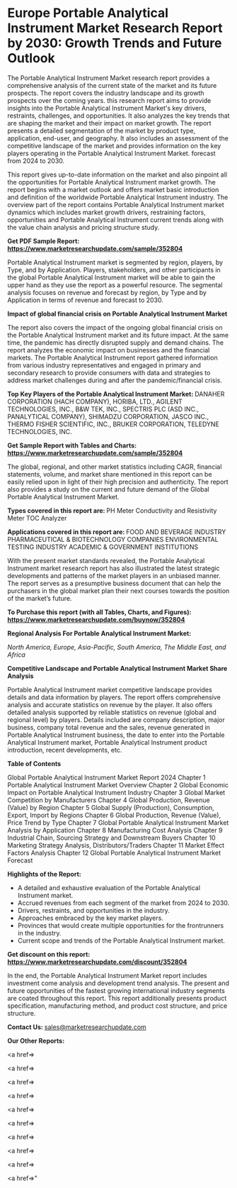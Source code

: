 # Europe Portable Analytical Instrument Market Research Report by 2030: Growth Trends and Future Outlook

The Portable Analytical Instrument Market research report provides a comprehensive analysis of the current state of the market and its future prospects. The report covers the industry landscape and its growth prospects over the coming years. this research report aims to provide insights into the Portable Analytical Instrument Market's key drivers, restraints, challenges, and opportunities. It also analyzes the key trends that are shaping the market and their impact on market growth. The report presents a detailed segmentation of the market by product type, application, end-user, and geography. It also includes an assessment of the competitive landscape of the market and provides information on the key players operating in the Portable Analytical Instrument Market. forecast from 2024 to 2030.

This report gives up-to-date information on the market and also pinpoint all the opportunities for Portable Analytical Instrument market growth. The report begins with a market outlook and offers market basic introduction and definition of the worldwide Portable Analytical Instrument industry. The overview part of the report contains Portable Analytical Instrument market dynamics which includes market growth drivers, restraining factors, opportunities and Portable Analytical Instrument current trends along with the value chain analysis and pricing structure study.

<strong><b>Get PDF Sample Report: <a href=https://www.marketresearchupdate.com/sample/352804>https://www.marketresearchupdate.com/sample/352804</a></b></strong>

Portable Analytical Instrument market is segmented by region, players, by Type, and by Application. Players, stakeholders, and other participants in the global Portable Analytical Instrument market will be able to gain the upper hand as they use the report as a powerful resource. The segmental analysis focuses on revenue and forecast by region, by Type and by Application in terms of revenue and forecast to 2030.

<strong><b>Impact of global financial crisis on Portable Analytical Instrument Market</b></strong>

The report also covers the impact of the ongoing global financial crisis on the Portable Analytical Instrument market and its future impact. At the same time, the pandemic has directly disrupted supply and demand chains. The report analyzes the economic impact on businesses and the financial markets. The Portable Analytical Instrument report gathered information from various industry representatives and engaged in primary and secondary research to provide consumers with data and strategies to address market challenges during and after the pandemic/financial crisis.

<strong><b>Top Key Players of the Portable Analytical Instrument Market:
</b></strong>DANAHER CORPORATION (HACH COMPANY), HORIBA, LTD., AGILENT TECHNOLOGIES, INC., B&W TEK, INC., SPECTRIS PLC (ASD INC., PANALYTICAL COMPANY), SHIMADZU CORPORATION, JASCO INC., THERMO FISHER SCIENTIFIC, INC., BRUKER CORPORATION, TELEDYNE TECHNOLOGIES, INC.<strong><b>
</b></strong>

<strong><b>Get Sample Report with Tables and Charts: <a href=https://www.marketresearchupdate.com/sample/352804>https://www.marketresearchupdate.com/sample/352804</a></b></strong>

The global, regional, and other market statistics including CAGR, financial statements, volume, and market share mentioned in this report can be easily relied upon in light of their high precision and authenticity. The report also provides a study on the current and future demand of the Global Portable Analytical Instrument Market.

<strong><b>Types covered in this report are:
</b></strong>PH Meter
Conductivity and Resistivity Meter
TOC Analyzer<strong><b>
</b></strong>

<strong><b>Applications covered in this report are:
</b></strong>FOOD AND BEVERAGE INDUSTRY
PHARMACEUTICAL & BIOTECHNOLOGY COMPANIES
ENVIRONMENTAL TESTING INDUSTRY
ACADEMIC & GOVERNMENT INSTITUTIONS<strong><b>
</b></strong>

With the present market standards revealed, the Portable Analytical Instrument market research report has also illustrated the latest strategic developments and patterns of the market players in an unbiased manner. The report serves as a presumptive business document that can help the purchasers in the global market plan their next courses towards the position of the market’s future.

<strong><b>To Purchase this report (with all Tables, Charts, and Figures): <a href=https://www.marketresearchupdate.com/buynow/352804>https://www.marketresearchupdate.com/buynow/352804</a></b></strong>

<strong><b>Regional Analysis For Portable Analytical Instrument Market:</b></strong>

<em><i>North America, Europe, Asia-Pacific, South America, The Middle East, and Africa</i></em>

<strong><b>Competitive Landscape and Portable Analytical Instrument Market Share Analysis</b></strong>

Portable Analytical Instrument market competitive landscape provides details and data information by players. The report offers comprehensive analysis and accurate statistics on revenue by the player. It also offers detailed analysis supported by reliable statistics on revenue (global and regional level) by players. Details included are company description, major business, company total revenue and the sales, revenue generated in Portable Analytical Instrument business, the date to enter into the Portable Analytical Instrument market, Portable Analytical Instrument product introduction, recent developments, etc.

<strong><b>Table of Contents</b></strong>

Global Portable Analytical Instrument Market Report 2024
Chapter 1 Portable Analytical Instrument Market Overview
Chapter 2 Global Economic Impact on Portable Analytical Instrument Industry
Chapter 3 Global Market Competition by Manufacturers
Chapter 4 Global Production, Revenue (Value) by Region
Chapter 5 Global Supply (Production), Consumption, Export, Import by Regions
Chapter 6 Global Production, Revenue (Value), Price Trend by Type
Chapter 7 Global Portable Analytical Instrument Market Analysis by Application
Chapter 8 Manufacturing Cost Analysis
Chapter 9 Industrial Chain, Sourcing Strategy and Downstream Buyers
Chapter 10 Marketing Strategy Analysis, Distributors/Traders
Chapter 11 Market Effect Factors Analysis
Chapter 12 Global Portable Analytical Instrument Market Forecast

<strong><b>Highlights of the Report:</b></strong>

- A detailed and exhaustive evaluation of the Portable Analytical Instrument market.
- Accrued revenues from each segment of the market from 2024 to 2030.
- Drivers, restraints, and opportunities in the industry.
- Approaches embraced by the key market players.
- Provinces that would create multiple opportunities for the frontrunners in the industry.
- Current scope and trends of the Portable Analytical Instrument market.

<strong><b>Get discount on this report: <a href=https://www.marketresearchupdate.com/discount/352804>https://www.marketresearchupdate.com/discount/352804</a></b></strong>

In the end, the Portable Analytical Instrument Market report includes investment come analysis and development trend analysis. The present and future opportunities of the fastest growing international industry segments are coated throughout this report. This report additionally presents product specification, manufacturing method, and product cost structure, and price structure.

<strong><b>Contact Us:
</b></strong>sales@marketresearchupdate.com

<strong>Our Other Reports:</strong>

<a href=></a>

<a href=></a>

<a href=></a>

<a href=></a>

<a href=></a>

<a href=></a>

<a href=></a>

<a href=></a>

<a href=></a>

<a href=></a>"

